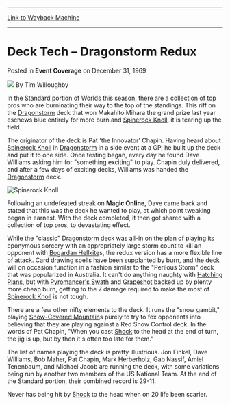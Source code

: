 
---
[Link to Wayback Machine](https://web.archive.org/web/20170623172645/http://magic.wizards.com/en/articles/archive/event-coverage/deck-tech-%E2%80%93-dragonstorm-redux-2007-07-28)

[_metadata_:author]:- "Tim Willoughby"
[_metadata_:description]:- "In the Standard portion of Worlds this season, there are a collection of top pros who are burninating their way to the top of the standings. This riff on the Dragonstorm deck that won Makahito Mihara the grand prize last year eschews blue entirely for more burn and Spinerock Knoll, it is tearing up the field."
[_metadata_:generator]:- "Drupal 7 (http://drupal.org)"
[_metadata_:node]:- "435171"
[_metadata_:path_date]:- "2007-07-28"
[_metadata_:publish_date]:- "1969-12-31"
[_metadata_:source]:- "div-main-content"
[_metadata_:title]:- "Deck Tech – Dragonstorm Redux"
[_metadata_:wayback_capture_timestamp]:- "2017-06-23 17:26:45"
[_metadata_:wayback_raw_url]:- "https://web.archive.org/web/20170623172645id_/http://magic.wizards.com/en/articles/archive/event-coverage/deck-tech-%E2%80%93-dragonstorm-redux-2007-07-28"
[_metadata_:wayback_url]:- "http://magic.wizards.com/en/articles/archive/event-coverage/deck-tech-%E2%80%93-dragonstorm-redux-2007-07-28"
---


Deck Tech – Dragonstorm Redux
=============================



 Posted in **Event Coverage**
 on December 31, 1969 






![](https://web.archive.org/web/20170709072651im_/http://magic.wizards.com/sites/all/themes/wiz_mtg/images/global/generic-avatar-150.png)
By Tim Willoughby












In the Standard portion of Worlds this season, there are a collection of top pros who are burninating their way to the top of the standings. This riff on the [Dragonstorm](http://gatherer.wizards.com/Pages/Card/Details.aspx?name=Dragonstorm) deck that won Makahito Mihara the grand prize last year eschews blue entirely for more burn and [Spinerock Knoll](http://gatherer.wizards.com/Pages/Card/Details.aspx?name=Spinerock+Knoll), it is tearing up the field.


The originator of the deck is Pat 'the Innovator' Chapin. Having heard about [Spinerock Knoll](http://gatherer.wizards.com/Pages/Card/Details.aspx?name=Spinerock+Knoll) in [Dragonstorm](http://gatherer.wizards.com/Pages/Card/Details.aspx?name=Dragonstorm) in a side event at a GP, he built up the deck and put it to one side. Once testing began, every day he found Dave Williams asking him for "something exciting" to play. Chapin duly delivered, and after a few days of exciting decks, Williams was handed the [Dragonstorm](http://gatherer.wizards.com/Pages/Card/Details.aspx?name=Dragonstorm) deck.



![Spinerock Knoll](http://gatherer.wizards.com/Handlers/Image.ashx?type=card&name=Spinerock+Knoll)

Following an undefeated streak on **Magic Online**, Dave came back and stated that this was the deck he wanted to play, at which point tweaking began in earnest. With the deck completed, it then got shared with a collection of top pros, to devastating effect.


While the "classic" [Dragonstorm](http://gatherer.wizards.com/Pages/Card/Details.aspx?name=Dragonstorm) deck was all-in on the plan of playing its eponymous sorcery with an appropriately large storm count to kill an opponent with [Bogardan Hellkite](http://gatherer.wizards.com/Pages/Card/Details.aspx?name=Bogardan+Hellkite)s, the redux version has a more flexible line of attack. Card drawing spells have been supplanted by burn, and the deck will on occasion function in a fashion similar to the "Perilous Storm" deck that was popularized in Australia. It can't do anything naughty with [Hatching Plans](http://gatherer.wizards.com/Pages/Card/Details.aspx?name=Hatching+Plans), but with [Pyromancer's Swath](http://gatherer.wizards.com/Pages/Card/Details.aspx?name=Pyromancer%27s+Swath) and [Grapeshot](http://gatherer.wizards.com/Pages/Card/Details.aspx?name=Grapeshot) backed up by plenty more cheap burn, getting to the 7 damage required to make the most of [Spinerock Knoll](http://gatherer.wizards.com/Pages/Card/Details.aspx?name=Spinerock+Knoll) is not tough.


There are a few other nifty elements to the deck. It runs the "snow gambit," playing [Snow-Covered Mountain](http://gatherer.wizards.com/Pages/Card/Details.aspx?name=Snow-Covered+Mountain)s purely to try to fox opponents into believing that they are playing against a Red Snow Control deck. In the words of Pat Chapin, "When you cast [Shock](http://gatherer.wizards.com/Pages/Card/Details.aspx?name=Shock) to the head at the end of turn, the jig is up, but by then it's often too late for them."


The list of names playing the deck is pretty illustrious. Jon Finkel, Dave Williams, Bob Maher, Pat Chapin, Mark Herberholz, Gab Nassif, Amiel Tenenbaum, and Michael Jacob are running the deck, with some variations being run by another two members of the US National Team. At the end of the Standard portion, their combined record is 29-11.


Never has being hit by [Shock](http://gatherer.wizards.com/Pages/Card/Details.aspx?name=Shock) to the head when on 20 life been scarier.








